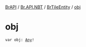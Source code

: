 [BrAPI](../../index.md) / [Br.API.NBT](../index.md) / [BrTileEntity](index.md) / [obj](./obj.md)

# obj

`var obj: `[`Any`](https://kotlinlang.org/api/latest/jvm/stdlib/kotlin/-any/index.html)`!`